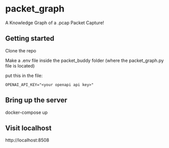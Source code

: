 # packet_graph
A Knowledge Graph of a .pcap Packet Capture!

## Getting started

Clone the repo

Make a .env file inside the packet_buddy folder (where the packet_graph.py file is located)

put this in the file:
```console
OPENAI_API_KEY="<your openapi api key>"
```

## Bring up the server
docker-compose up 

## Visit localhost
http://localhost:8508

